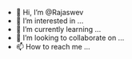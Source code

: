 - 👋 Hi, I’m @Rajaswev
- 👀 I’m interested in ...
- 🌱 I’m currently learning ...
- 💞️ I’m looking to collaborate on ...
- 📫 How to reach me ...

<!---
Rajaswev/Rajaswev is a ✨ special ✨ repository because its `README.md` (this file) appears on your GitHub profile.
You can click the Preview link to take a look at your changes.
--->
